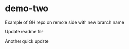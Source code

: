 # demo-two
Example of GH repo on remote side with new branch name

Update readme file

Another quick update